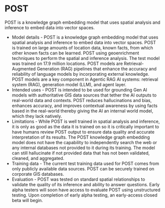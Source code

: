 # POST
POST is a knowledge graph embedding model that uses spatial analysis and inference to embed data into vector spaces.

* Model details -  POST is a knowledge graph embedding model that uses spatial analysis and inference to embed data 
into vector spaces. POST is trained on large amounts of location data, known facts, from which other known facts can 
be learned. POST using geoenrichment techniques to perform the spatial and inference analysis. The test model was 
trained on 17.9 million locations. POST models are Retrieval-Augmented Generation (RAG) pipelines that enhance the accuracy and reliability of language models by incorporating external knowledge. POST models are a key component in Agentic RAG AI systems: retrieval system (RAG), generation model (LLM), and agent layer.
* Intended uses -  POST is intended to be used for grounding Gen AI models with authoritative GIS data sources that 
tether the AI outputs to real-world data and contexts. POST reduces hallucinations and bias, enhances accuracy, and 
improves contextual awareness by using facts based in the real-world thereby giving the AI an internal world model, 
which they lack natively. 
* Limitations - While POST is well trained in spatial analysis and inference, it is only as good as the data it is 
trained on so it is critically important to have humans review POST output to ensure data quality and accurate 
interpretation of its results. The POST knowledge graph embedding model does not have the capability to 
independently search the web or any internal databases not provided to it during its training. The model can still 
hallucinate if not provided data that has not been validated, cleaned, and aggregated.
* Training data - The current test training data used for POST comes from only publicly available data sources. POST 
can be securely trained on corporate GIS databases.
* Evaluation - POST was tested on standard spatial relationships to validate the quality of its inference and ability 
to answer questions. Early alpha testers will soon have access to evaluate POST using unstructured testing. Upon 
completion of early alpha testing, an early-access closed beta will begin.
